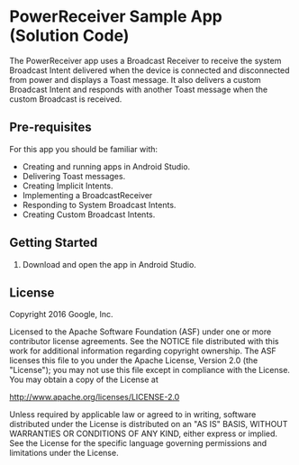 PowerReceiver Sample App (Solution Code)
============

The PowerReceiver app uses a Broadcast Receiver to receive the system Broadcast
Intent delivered when the device is connected and disconnected from power and
displays a Toast message. It also delivers a custom Broadcast Intent and responds
with another Toast message when the custom Broadcast is received.

Pre-requisites
--------------

For this app you should be familiar with:
* Creating and running apps in Android Studio.
* Delivering Toast messages.
* Creating Implicit Intents.
* Implementing a BroadcastReceiver
* Responding to System Broadcast Intents.
* Creating Custom Broadcast Intents.

Getting Started
---------------

1. Download and open the app in Android Studio.

License
-------

Copyright 2016 Google, Inc.

Licensed to the Apache Software Foundation (ASF) under one or more contributor
license agreements.  See the NOTICE file distributed with this work for
additional information regarding copyright ownership.  The ASF licenses this
file to you under the Apache License, Version 2.0 (the "License"); you may not
use this file except in compliance with the License.  You may obtain a copy of
the License at

  http://www.apache.org/licenses/LICENSE-2.0

Unless required by applicable law or agreed to in writing, software
distributed under the License is distributed on an "AS IS" BASIS, WITHOUT
WARRANTIES OR CONDITIONS OF ANY KIND, either express or implied.  See the
License for the specific language governing permissions and limitations under
the License.
